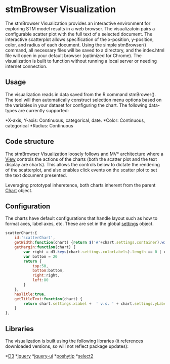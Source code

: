 stmBrowser Visualization
============================

The stmBrowser Visualization provides an interactive environment for exploring STM model results in a web browser.  The visualizatoin pairs a configurable scatter plot with the full text of a selected document.  The interactive scatterplot allows specification of the x-position, y-position, color, and radius of each document.   Using the simple stmBrowser() command, all necessary files will be saved to a directory, and the index.html file will open in your default browser (optimized for Chrome).  The visualization is built to function without running a local server or needing internet connection. 


Usage
--------------
The visualization reads in data saved from the R command stmBrower().  The tool will then automatically construct selection menu options based on the variables in your dataset for configuring the chart. The following data-types are currently supported:

*X-axis, Y-axis: Continuous, categorical, date.
*Color: Continuous, categorical
*Radius: Continuous


Code structure
--------------

The stmBrowser Visualization loosely follows and MV* architecture where a [View](https://github.com/mroberts/stmBrowser/blob/master/inst/stm-viz-master/js/charts/Chart.js) controls the actions of the charts (both the scatter plot and the text display are charts).  This allows the controls below to dictate the rendering of the scatterplot, and also enables click events on the scatter plot to set the text document presented.  

Leveraging prototypal inheretence, both charts inherent from the parent [Chart](https://github.com/mroberts/stmBrowser/blob/master/inst/stm-viz-master/js/charts/Chart.js)  object. 


Configuration
--------------
The charts have default configurations that handle layout such as how to format axes, label axes, etc.  These are set in the global [settings](https://github.com/mroberts/stmBrowser/blob/master/inst/stm-viz-master/js/settings.js) object.
```javascript
scatterChart:{
	id:'scatterChart',
	getWidth:function(chart) {return $('#'+chart.settings.container).width()*2/3 - 10}, 
	getMargin:function(chart) { 
		var right = d3.keys(chart.settings.colorLabels).length == 0 | chart.settings.colorVar == 'none' ? 50 : 150
		var bottom = 20
		return {
			top:50, 
			bottom:bottom, 
			right:right, 
			left:80
		}
	}, 
	hasTitle:true, 
	getTitleText:function(chart) {
		return chart.settings.xLabel +  ' v.s. ' + chart.settings.yLabel
	}
},
```

Libraries
--------------
 The visualization is built using the following libraries (it references downloaded versions, so will not reflect package updates):

 *[D3](http://d3js.org/)
 *[jquery](https://jquery.com/)
 *[jquery-ui](https://jqueryui.com/)
 *[poshytip](http://vadikom.com/demos/poshytip/)
 *[select2](https://select2.github.io/)


